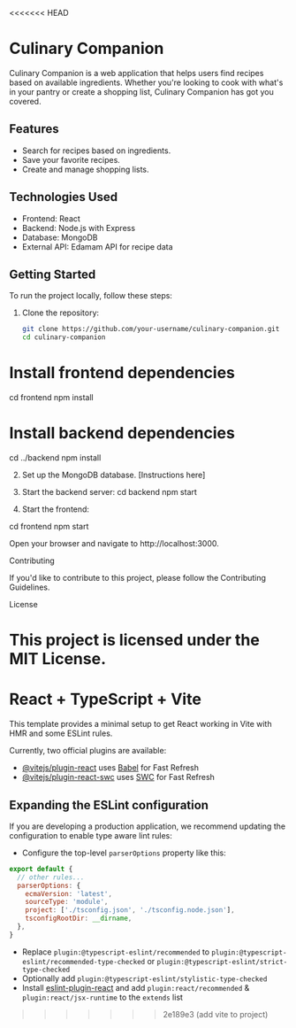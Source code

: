 <<<<<<< HEAD
# Culinary Companion

Culinary Companion is a web application that helps users find recipes based on available ingredients. Whether you're looking to cook with what's in your pantry or create a shopping list, Culinary Companion has got you covered.

## Features

- Search for recipes based on ingredients.
- Save your favorite recipes.
- Create and manage shopping lists.

## Technologies Used

- Frontend: React
- Backend: Node.js with Express
- Database: MongoDB
- External API: Edamam API for recipe data

## Getting Started

To run the project locally, follow these steps:

1. Clone the repository:

   ```bash
   git clone https://github.com/your-username/culinary-companion.git
   cd culinary-companion

# Install frontend dependencies
cd frontend
npm install

# Install backend dependencies
cd ../backend
npm install

2. Set up the MongoDB database. [Instructions here]
3. Start the backend server:
cd backend
npm start

4. Start the frontend:

cd frontend
npm start

Open your browser and navigate to http://localhost:3000.

Contributing

If you'd like to contribute to this project, please follow the Contributing Guidelines.

License

This project is licensed under the MIT License.
=======
# React + TypeScript + Vite

This template provides a minimal setup to get React working in Vite with HMR and some ESLint rules.

Currently, two official plugins are available:

- [@vitejs/plugin-react](https://github.com/vitejs/vite-plugin-react/blob/main/packages/plugin-react/README.md) uses [Babel](https://babeljs.io/) for Fast Refresh
- [@vitejs/plugin-react-swc](https://github.com/vitejs/vite-plugin-react-swc) uses [SWC](https://swc.rs/) for Fast Refresh

## Expanding the ESLint configuration

If you are developing a production application, we recommend updating the configuration to enable type aware lint rules:

- Configure the top-level `parserOptions` property like this:

```js
export default {
  // other rules...
  parserOptions: {
    ecmaVersion: 'latest',
    sourceType: 'module',
    project: ['./tsconfig.json', './tsconfig.node.json'],
    tsconfigRootDir: __dirname,
  },
}
```

- Replace `plugin:@typescript-eslint/recommended` to `plugin:@typescript-eslint/recommended-type-checked` or `plugin:@typescript-eslint/strict-type-checked`
- Optionally add `plugin:@typescript-eslint/stylistic-type-checked`
- Install [eslint-plugin-react](https://github.com/jsx-eslint/eslint-plugin-react) and add `plugin:react/recommended` & `plugin:react/jsx-runtime` to the `extends` list
>>>>>>> 2e189e3 (add vite to project)
